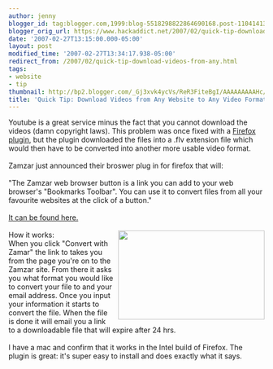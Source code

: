 ```yaml
---
author: jenny
blogger_id: tag:blogger.com,1999:blog-5518298822864690168.post-110414133061238556
blogger_orig_url: https://www.hackaddict.net/2007/02/quick-tip-download-videos-from-any.html
date: '2007-02-27T13:15:00.000-05:00'
layout: post
modified_time: '2007-02-27T13:34:17.938-05:00'
redirect_from: /2007/02/quick-tip-download-videos-from-any.html
tags:
- website
- tip
thumbnail: http://bp2.blogger.com/_Gj3xvk4ycVs/ReR3FiteBgI/AAAAAAAAAHc/rOb51tkVmxE/s72-c/ishot-1.jpg
title: 'Quick Tip: Download Videos from Any Website to Any Video Format'
---
```


Youtube is a great service minus the fact that you cannot download the videos (damn copyright laws).  This problem was once fixed with a <a href="https://addons.mozilla.org/firefox/2390/">Firefox plugin</a>, but the plugin downloaded the files into a .flv extension file which would then have to be converted into another more usable video format.<br /><br />Zamzar just announced their broswer plug in for firefox that will:<br /><br />"The Zamzar web browser button is a link you can add to your web browser's "Bookmarks Toolbar". You can use it to convert files             from all your favourite websites at the click of a button."<br /><br /><a href="http://www.zamzar.com/tools/">It can be found here.</a><br /><br />How it works:<a onblur="try {parent.deselectBloggerImageGracefully();} catch(e) {}" href="http://bp2.blogger.com/_Gj3xvk4ycVs/ReR3FiteBgI/AAAAAAAAAHc/rOb51tkVmxE/s1600-h/ishot-1.jpg"><img style="margin: 0pt 0pt 10px 10px; float: right; cursor: pointer; width: 288px; height: 175px;" src="http://bp2.blogger.com/_Gj3xvk4ycVs/ReR3FiteBgI/AAAAAAAAAHc/rOb51tkVmxE/s320/ishot-1.jpg" alt="" id="BLOGGER_PHOTO_ID_5036281220407625218" border="0" /></a><br />When you click "Convert with Zamar" the link to takes you from the page you're on to the Zamzar site.  From there it asks you what format you would like to convert your file to and your email address.  Once you input your information it starts to convert the file.  When the file is done it will email you a link to a downloadable file that will expire after 24 hrs.<br /><br />I have a mac and confirm that it works in the Intel build of Firefox.  The plugin is great: it's super easy to install and does exactly what it says.